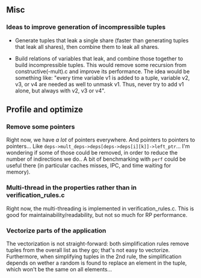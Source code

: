 
## Misc

### Ideas to improve generation of incompressible tuples

 - Generate tuples that leak a single share (faster than generating
   tuples that leak all shares), then combine them to leak all shares.
   
 - Build relations of variables that leak, and combine those together
   to build incompressible tuples. This would remove some recursion
   from constructive(-mult).c and improve its performance. The idea
   would be something like: "every time variable v1 is added to a
   tuple, variable v2, v3, or v4 are needed as well to unmask
   v1. Thus, never try to add v1 alone, but always with v2, v3 or v4".
   

## Profile and optimize


### Remove some pointers

Right now, we have _a lot_ of pointers everywhere. And pointers to
pointers to pointers... Like
`deps->mult_deps->deps[deps->deps[i][k]]->left_ptr`... I'm wondering
if some of those could be removed, in order to reduce the number of
indirections we do.. A bit of benchmarking with `perf` could be useful
there (in particular caches misses, IPC, and time waiting for memory).


### Multi-thread in the properties rather than in verification_rules.c

Right now, the multi-threading is implemented in
verification_rules.c. This is good for maintainability/readability,
but not so much for RP performance.


### Vectorize parts of the application

The vectorization is not straight-forward: both simplification rules
remove tuples from the overall list as they go; that's not easy to
vectorize. Furthermore, when simplifying tuples in the 2nd rule, the
simplification depends on wether a random is found to replace an
element in the tuple, which won't be the same on all elements...
